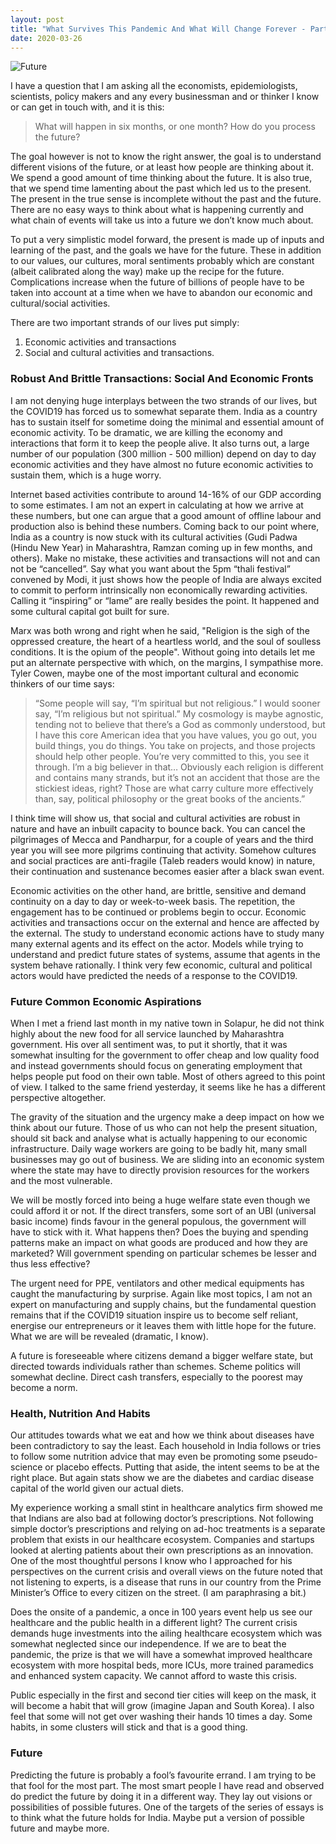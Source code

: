 ```yaml
---
layout: post
title: "What Survives This Pandemic And What Will Change Forever - Part 1"
date: 2020-03-26
---
```


![Future](https://cdni.rt.com/files/2016.12/article/584955ebc36188f1598b4628.jpg)


I have a question that I am asking all the economists, epidemiologists, scientists, policy makers and any every businessman and or thinker I know or can get in touch with, and it is this:

> What will happen in six months, or one month? How do you process the future?

The goal however is not to know the right answer, the goal is to understand different visions of the future, or at least how people are thinking about it. We spend a good amount of time thinking about the future. It is also true, that we spend time lamenting about the past which led us to the present. The present in the true sense is incomplete without the past and the future. There are no easy ways to think about what is happening currently and what chain of events will take us into a future we don’t know much about.

To put a very simplistic model forward, the present is made up of inputs and learning of the past, and the goals we have for the future. These in addition to our values, our cultures, moral sentiments probably which are constant (albeit calibrated along the way) make up the recipe for the future. Complications increase when the future of billions of people have to be taken into account at a time when we have to abandon our economic and cultural/social activities.

There are two important strands of our lives put simply:

1. Economic activities and transactions
2. Social and cultural activities and transactions.


### Robust And Brittle Transactions: Social And Economic Fronts

I am not denying huge interplays between the two strands of our lives, but the COVID19 has forced us to somewhat separate them. India as a country has to sustain itself for sometime doing the minimal and essential amount of economic activity. To be dramatic, we are killing the economy and interactions that form it to keep the people alive. It also turns out, a large number of our population (300 million - 500 million) depend on day to day economic activities and they have almost no future economic activities to sustain them, which is a huge worry. 

Internet based activities contribute to around 14-16% of our GDP according to some estimates. I am not an expert in calculating at how we arrive at these numbers, but one can argue that a good amount of offline labour and production also is behind these numbers. Coming back to our point where, India as a country is now stuck with its cultural activities (Gudi Padwa (Hindu New Year) in Maharashtra, Ramzan coming up in few months, and others). Make no mistake, these activities and transactions will not and can not be “cancelled”. Say what you want about the 5pm “thali festival” convened by Modi, it just shows how the people of India are always excited to commit to perform intrinsically non economically rewarding activities. Calling it “inspiring” or “lame” are really besides the point. It happened and some cultural capital got built for sure. 

Marx was both wrong and right when he said, "Religion is the sigh of the oppressed creature, the heart of a heartless world, and the soul of soulless conditions. It is the opium of the people". Without going into details let me put an alternate perspective with which, on the margins, I sympathise more. Tyler Cowen, maybe one of the most important cultural and economic thinkers of our time says:

> “Some people will say, “I’m spiritual but not religious.” I would sooner say, “I’m religious but not spiritual.” My cosmology is maybe agnostic, tending not to believe that there’s a God as commonly understood, but I have this core American idea that you have values, you go out, you build things, you do things. You take on projects, and those projects should help other people. You’re very committed to this, you see it through. I’m a big believer in that…
> Obviously each religion is different and contains many strands, but it’s not an accident that those are the stickiest ideas, right? Those are what carry culture more effectively than, say, political philosophy or the great books of the ancients.” 

I think time will show us, that social and cultural activities are robust in nature and have an inbuilt capacity to bounce back. You can cancel the pilgrimages of Mecca and Pandharpur, for a couple of years and the third year you will see more pilgrims continuing that activity. Somehow cultures and social practices are anti-fragile (Taleb readers would know) in nature, their continuation and sustenance becomes easier after a black swan event.  

Economic activities on the other hand, are brittle, sensitive and demand continuity on a day to day or week-to-week basis. The repetition, the engagement has to be continued or problems begin to occur. Economic activities and transactions occur on the external and hence are affected by the external. The study to understand economic actions have to study many many external agents and its effect on the actor. Models while trying to understand and predict future states of systems, assume that agents in the system behave rationally. I think very few economic, cultural and political actors would have predicted the needs of a response to the COVID19. 


### Future Common Economic Aspirations

When I met a friend last month in my native town in Solapur, he did not think highly about the new food for all service launched by Maharashtra government. His over all sentiment was, to put it shortly, that it was somewhat insulting for the government to offer cheap and low quality food and instead governments should focus on generating employment that helps people put food on their own table. Most of others agreed to this point of view. I talked to the same friend yesterday, it seems like he has a different perspective altogether.

The gravity of the situation and the urgency make a deep impact on how we think about our future. Those of us who can not help the present situation, should sit back and analyse what is actually happening to our economic infrastructure. Daily wage workers are going to be badly hit, many small businesses may go out of business. We are sliding into an economic system where the state may have to directly provision resources for the workers and the most vulnerable. 

We will be mostly forced into being a huge welfare state even though we could afford it or not. If the direct transfers, some sort of an UBI (universal basic income) finds favour in the general populous, the government will have to stick with it. What happens then? Does the buying and spending patterns make an impact on what goods are produced and how they are marketed? Will government spending on particular schemes be lesser and thus less effective?

The urgent need for PPE, ventilators and other medical equipments has caught the manufacturing by surprise. Again like most topics, I am not an expert on manufacturing and supply chains, but the fundamental question remains that if the COVID19 situation inspire us to become self reliant, energise our entrepreneurs or it leaves them with little hope for the future. What we are will be revealed (dramatic, I know).

A future is foreseeable where citizens demand a bigger welfare state, but directed towards individuals rather than schemes. Scheme politics will somewhat decline. Direct cash transfers, especially to the poorest may become a norm. 


### Health,  Nutrition And Habits 

Our attitudes towards what we eat and how we think about diseases have been contradictory to say the least. Each household in India follows or tries to follow some nutrition advice that may even be promoting some pseudo-science or placebo effects. Putting that aside, the intent seems to be at the right place. But again stats show we are the diabetes and cardiac disease capital of the world given our actual diets.

My experience working a small stint in healthcare analytics firm showed me that Indians are also bad at following doctor’s prescriptions. Not following simple doctor’s prescriptions and relying on ad-hoc treatments is a separate problem that exists in our healthcare ecosystem. Companies and startups looked at alerting patients about their own prescriptions as an innovation. One of the most thoughtful persons I know who I approached for his perspectives on the current crisis and overall views on the future noted that not listening to experts, is a disease that runs in our country from the Prime Minister’s Office to every citizen on the street. (I am paraphrasing a bit.)

Does the onsite of a pandemic, a once in 100 years event help us see our healthcare and the public health in a different light? The current crisis demands huge investments into the ailing healthcare ecosystem which was somewhat neglected since our independence. If we are to beat the pandemic, the prize is that we will have a somewhat improved healthcare ecosystem with more hospital beds, more ICUs, more trained paramedics and enhanced system capacity. We cannot afford to waste this crisis. 

Public especially in the first and second tier cities will keep on the mask, it will become a habit that will grow (imagine Japan and South Korea). I also feel that some will not get over washing their hands 10 times a day. Some habits, in some clusters will stick and that is a good thing. 


### Future 

Predicting the future is probably a fool’s favourite errand. I am trying to be that fool for the most part.  The most smart people I have read and observed do predict the future by doing it in a different way. They lay out visions or possibilities of possible futures. One of the targets of the series of essays is to think what the future holds for India. Maybe put a version of possible future and maybe more. 

